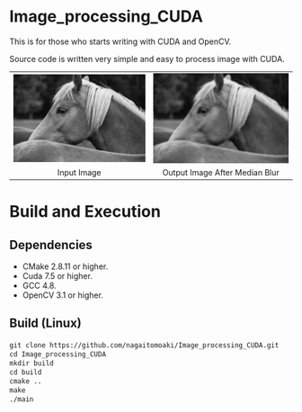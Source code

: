 # Image_processing_CUDA
This is for those who starts writing with CUDA and OpenCV.

Source code is written very simple and easy to process image with CUDA.
<table>
  <tr>
    <td><img src="img/input.jpg"></td>
    <td><img src="img/output_cpu.jpg"></td>
  </tr>
  <tr>
    <td align="middle">Input Image</td>
    <td align="middle">Output Image After Median Blur</td>
  </tr>
</table>

# Build and Execution

## Dependencies

  * CMake 2.8.11 or higher.
  * Cuda 7.5 or higher.
  * GCC 4.8.
  * OpenCV 3.1 or higher.

## Build (Linux)

    git clone https://github.com/nagaitomoaki/Image_processing_CUDA.git
    cd Image_processing_CUDA
    mkdir build
    cd build
    cmake ..
    make
    ./main

